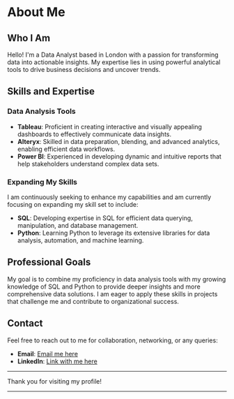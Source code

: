 # About Me

## Who I Am

Hello! I'm a Data Analyst based in London with a passion for transforming data into actionable insights. My expertise lies in using powerful analytical tools to drive business decisions and uncover trends.

## Skills and Expertise

### Data Analysis Tools

- **Tableau**: Proficient in creating interactive and visually appealing dashboards to effectively communicate data insights.
- **Alteryx**: Skilled in data preparation, blending, and advanced analytics, enabling efficient data workflows.
- **Power BI**: Experienced in developing dynamic and intuitive reports that help stakeholders understand complex data sets.

### Expanding My Skills

I am continuously seeking to enhance my capabilities and am currently focusing on expanding my skill set to include:

- **SQL**: Developing expertise in SQL for efficient data querying, manipulation, and database management.
- **Python**: Learning Python to leverage its extensive libraries for data analysis, automation, and machine learning.

## Professional Goals

My goal is to combine my proficiency in data analysis tools with my growing knowledge of SQL and Python to provide deeper insights and more comprehensive data solutions. I am eager to apply these skills in projects that challenge me and contribute to organizational success.

## Contact

Feel free to reach out to me for collaboration, networking, or any queries:

- **Email**: [Email me here](mailto:daisy@amery.co.uk)
- **LinkedIn**: [Link with me here](https://www.linkedin.com/in/daisyjones-)

---

Thank you for visiting my profile!

---
